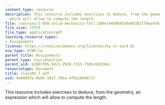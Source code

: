 ```yaml
---
content_type: resource
description: This resource includes exercises to deduce, from the geometry, an expression
  which will allow to compute the length.
file: /courses/1-050-solid-mechanics-fall-2004/4e04697a8e05161f79ea4f6a1804b717_class04_7.pdf
file_size: 17576
file_type: application/pdf
learning_resource_types:
- Assignments
license: https://creativecommons.org/licenses/by-nc-sa/4.0/
ocw_type: OCWFile
parent_title: Assignments
parent_type: CourseSection
parent_uid: b2807f85-9dc3-2920-f155-75bbcbd328ec
resourcetype: Document
title: class04_7.pdf
uid: 4e04697a-8e05-161f-79ea-4f6a1804b717
---
```

This resource includes exercises to deduce, from the geometry, an expression which will allow to compute the length.